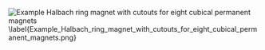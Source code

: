 ![Example Halbach ring magnet with cutouts for eight cubical permanent magnets \label{Example_Halbach_ring_magnet_with_cutouts_for_eight_cubical_permanent_magnets.png}](./generated_images/border_Example_Halbach_ring_magnet_with_cutouts_for_eight_cubical_permanent_magnets.png)


